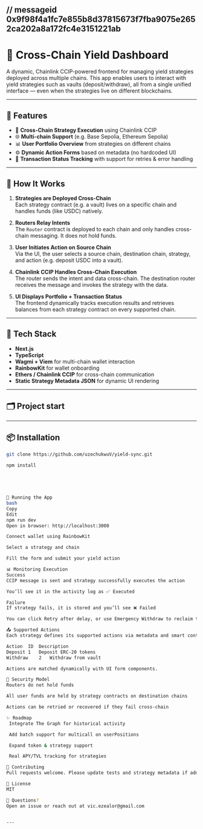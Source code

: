 
## // messageid 0x9f98f4a1fc7e855b8d37815673f7fba9075e2652ca202a8a172fc4e3151221ab


# 🌉 Cross-Chain Yield Dashboard

A dynamic, Chainlink CCIP-powered frontend for managing yield strategies deployed across multiple chains. This app enables users to interact with yield strategies such as vaults (deposit/withdraw), all from a single unified interface — even when the strategies live on different blockchains.

---

## 🚀 Features

- 🔁 **Cross-Chain Strategy Execution** using Chainlink CCIP
- 🌐 **Multi-chain Support** (e.g. Base Sepolia, Ethereum Sepolia)
- 📊 **User Portfolio Overview** from strategies on different chains
- ⚙️ **Dynamic Action Forms** based on metadata (no hardcoded UI)
- 🔄 **Transaction Status Tracking** with support for retries & error handling

---

## 🧠 How It Works

1. **Strategies are Deployed Cross-Chain**  
   Each strategy contract (e.g. a vault) lives on a specific chain and handles funds (like USDC) natively.

2. **Routers Relay Intents**  
   The `Router` contract is deployed to each chain and only handles cross-chain messaging. It does not hold funds.

3. **User Initiates Action on Source Chain**  
   Via the UI, the user selects a source chain, destination chain, strategy, and action (e.g. deposit USDC into a vault).

4. **Chainlink CCIP Handles Cross-Chain Execution**  
   The router sends the intent and data cross-chain. The destination router receives the message and invokes the strategy with the data.

5. **UI Displays Portfolio + Transaction Status**  
   The frontend dynamically tracks execution results and retrieves balances from each strategy contract on every supported chain.

---

## 🧱 Tech Stack

- **Next.js**
- **TypeScript**
- **Wagmi + Viem** for multi-chain wallet interaction
- **RainbowKit** for wallet onboarding
- **Ethers / Chainlink CCIP** for cross-chain communication
- **Static Strategy Metadata JSON** for dynamic UI rendering

---

## 🗂 Project start

---

## 📦 Installation

```bash
git clone https://github.com/uzochukwuV/yield-sync.git

npm install





🧪 Running the App
bash
Copy
Edit
npm run dev
Open in browser: http://localhost:3000

Connect wallet using RainbowKit

Select a strategy and chain

Fill the form and submit your yield action

📊 Monitoring Execution
Success
CCIP message is sent and strategy successfully executes the action

You’ll see it in the activity log as ✅ Executed

Failure
If strategy fails, it is stored and you’ll see ❌ Failed

You can click Retry after delay, or use Emergency Withdraw to reclaim tokens

📤 Supported Actions
Each strategy defines its supported actions via metadata and smart contract interface. Example:

Action	ID	Description
Deposit	1	Deposit ERC-20 tokens
Withdraw	2	Withdraw from vault

Actions are matched dynamically with UI form components.

🔐 Security Model
Routers do not hold funds

All user funds are held by strategy contracts on destination chains

Actions can be retried or recovered if they fail cross-chain

✨ Roadmap
 Integrate The Graph for historical activity

 Add batch support for multicall on userPositions

 Expand token & strategy support

 Real APY/TVL tracking for strategies

🤝 Contributing
Pull requests welcome. Please update tests and strategy metadata if adding new strategies.

📄 License
MIT

💬 Questions?
Open an issue or reach out at vic.ezealor@gmail.com


---
